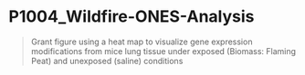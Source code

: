 # P1004_Wildfire-ONES-Analysis


> Grant figure using a heat map to visualize gene expression modifications from mice lung tissue under exposed (Biomass: Flaming Peat) and unexposed (saline) conditions
